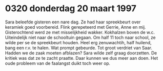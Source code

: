 # 0320 donderdag 20 maart 1997
Sara beleefde gisteren een nare dag. Ze had haar spreekbeurt over keramiek goed voorbereid. Flink gerepeteerd met Gerrie, Anne en mij. Gisterochtend werd ze met misselijkheid wakker. Kokhalzen boven de w.c. Uiteindelijk niet naar de schooltuin gegaan. Om half 11 toch naar school, ze wilde per se de spreekbeurt houden. Heel erg zenuwachtih, half huilend, bang een r.v. te halen. Wat prompt gebeurde. Tot groot verdriet van Saar. Hadden we de zaak moeten afblazen? Sara wilde zelf graag doorzetten. De kritiek was dat ze te zacht praatte. Daar kunnen we dus meer aan doen. Het oude probleem van de faalangst duikt toch weer op.